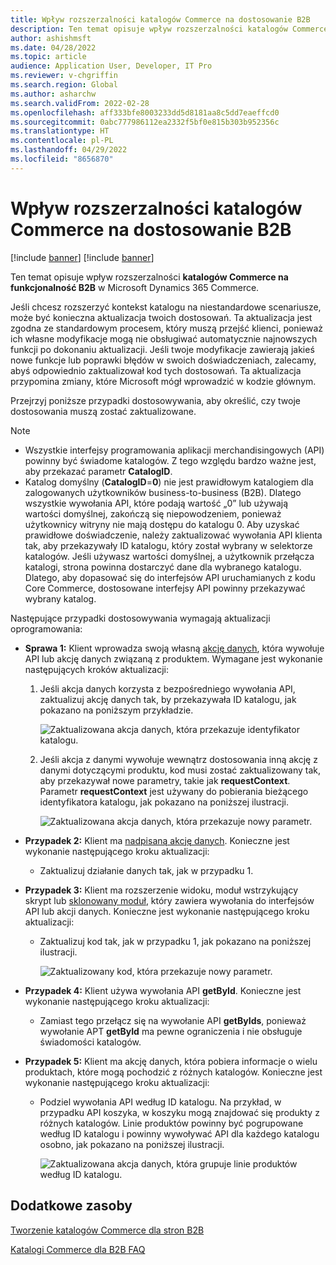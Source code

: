 ```yaml
---
title: Wpływ rozszerzalności katalogów Commerce na dostosowanie B2B
description: Ten temat opisuje wpływ rozszerzalności katalogów Commerce na funkcjonalność B2B w Microsoft Dynamics 365 Commerce.
author: ashishmsft
ms.date: 04/28/2022
ms.topic: article
audience: Application User, Developer, IT Pro
ms.reviewer: v-chgriffin
ms.search.region: Global
ms.author: asharchw
ms.search.validFrom: 2022-02-28
ms.openlocfilehash: aff333bfe8003233dd5d8181aa8c5dd7eaeffcd0
ms.sourcegitcommit: 0abc777986112ea2332f5bf0e815b303b952356c
ms.translationtype: HT
ms.contentlocale: pl-PL
ms.lasthandoff: 04/29/2022
ms.locfileid: "8656870"
---
```

# <a name="extensibility-impact-of-commerce-catalogs-for-b2b-customizations"></a>Wpływ rozszerzalności katalogów Commerce na dostosowanie B2B

[!include [banner](includes/banner.md)]
[!include [banner](includes/preview-banner.md)]

Ten temat opisuje wpływ rozszerzalności **katalogów Commerce na funkcjonalność B2B** w Microsoft Dynamics 365 Commerce.

Jeśli chcesz rozszerzyć kontekst katalogu na niestandardowe scenariusze, może być konieczna aktualizacja twoich dostosowań. Ta aktualizacja jest zgodna ze standardowym procesem, który muszą przejść klienci, ponieważ ich własne modyfikacje mogą nie obsługiwać automatycznie najnowszych funkcji po dokonaniu aktualizacji. Jeśli twoje modyfikacje zawierają jakieś nowe funkcje lub poprawki błędów w swoich doświadczeniach, zalecamy, abyś odpowiednio zaktualizował kod tych dostosowań. Ta aktualizacja przypomina zmiany, które Microsoft mógł wprowadzić w kodzie głównym.

Przejrzyj poniższe przypadki dostosowywania, aby określić, czy twoje dostosowania muszą zostać zaktualizowane.

> [!NOTE]
> - Wszystkie interfejsy programowania aplikacji merchandisingowych (API) powinny być świadome katalogów. Z tego względu bardzo ważne jest, aby przekazać parametr **CatalogID**.
> - Katalog domyślny (**CatalogID**=**0**) nie jest prawidłowym katalogiem dla zalogowanych użytkowników business-to-business (B2B). Dlatego wszystkie wywołania API, które podają wartość „0” lub używają wartości domyślnej, zakończą się niepowodzeniem, ponieważ użytkownicy witryny nie mają dostępu do katalogu 0. Aby uzyskać prawidłowe doświadczenie, należy zaktualizować wywołania API klienta tak, aby przekazywały ID katalogu, który został wybrany w selektorze katalogów. Jeśli używasz wartości domyślnej, a użytkownik przełącza katalogi, strona powinna dostarczyć dane dla wybranego katalogu. Dlatego, aby dopasować się do interfejsów API uruchamianych z kodu Core Commerce, dostosowane interfejsy API powinny przekazywać wybrany katalog.

Następujące przypadki dostosowywania wymagają aktualizacji oprogramowania:

- **Sprawa 1:** Klient wprowadza swoją własną [akcję danych](e-commerce-extensibility/data-actions.md), która wywołuje API lub akcję danych związaną z produktem. Wymagane jest wykonanie następujących kroków aktualizacji:

    1. Jeśli akcja danych korzysta z bezpośredniego wywołania API, zaktualizuj akcję danych tak, by przekazywała ID katalogu, jak pokazano na poniższym przykładzie.

        ![Zaktualizowana akcja danych, która przekazuje identyfikator katalogu.](./media/customization1_a.png)

    1. Jeśli akcja z danymi wywołuje wewnątrz dostosowania inną akcję z danymi dotyczącymi produktu, kod musi zostać zaktualizowany tak, aby przekazywał nowe parametry, takie jak **requestContext**. Parametr **requestContext** jest używany do pobierania bieżącego identyfikatora katalogu, jak pokazano na poniższej ilustracji.

        ![Zaktualizowana akcja danych, która przekazuje nowy parametr.](./media/customization1_b.png)

- **Przypadek 2:** Klient ma [nadpisaną akcję danych](e-commerce-extensibility/data-action-overrides.md). Konieczne jest wykonanie następującego kroku aktualizacji:

    - Zaktualizuj działanie danych tak, jak w przypadku 1.

- **Przypadek 3:** Klient ma rozszerzenie widoku, moduł wstrzykujący skrypt lub [sklonowany moduł](e-commerce-extensibility/modules-overview.md#clone-a-module-library-module), który zawiera wywołania do interfejsów API lub akcji danych. Konieczne jest wykonanie następującego kroku aktualizacji:

    - Zaktualizuj kod tak, jak w przypadku 1, jak pokazano na poniższej ilustracji.

       ![Zaktualizowany kod, która przekazuje nowy parametr.](./media/customization3.png)

- **Przypadek 4:** Klient używa wywołania API **getById**. Konieczne jest wykonanie następującego kroku aktualizacji:

    - Zamiast tego przełącz się na wywołanie API **getByIds**, ponieważ wywołanie APT **getById** ma pewne ograniczenia i nie obsługuje świadomości katalogów.

- **Przypadek 5:** Klient ma akcję danych, która pobiera informacje o wielu produktach, które mogą pochodzić z różnych katalogów. Konieczne jest wykonanie następującego kroku aktualizacji:

    - Podziel wywołania API według ID katalogu. Na przykład, w przypadku API koszyka, w koszyku mogą znajdować się produkty z różnych katalogów. Linie produktów powinny być pogrupowane według ID katalogu i powinny wywoływać API dla każdego katalogu osobno, jak pokazano na poniższej ilustracji.

        ![Zaktualizowana akcja danych, która grupuje linie produktów według ID katalogu.](./media/customization5.png)

## <a name="additional-resources"></a>Dodatkowe zasoby

[Tworzenie katalogów Commerce dla stron B2B](catalogs-b2b-sites.md)

[Katalogi Commerce dla B2B FAQ](catalogs-b2b-sites-FAQ.md)
